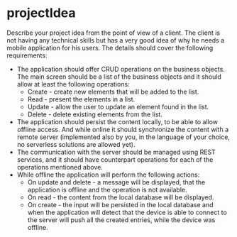 # projectIdea
Describe your project idea from the point of view of a client.
The client is not having any technical skills but has a very good idea of why he needs a mobile application for his users.
The details should cover the following requirements:
- The application should offer CRUD operations on the business objects. The main screen should be a list of the business objects and it should allow at least the following operations:
   - Create - create new elements that will be added to the list.
   - Read - present the elements in a list.
   - Update - allow the user to update an element found in the list.
   - Delete - delete existing elements from the list.
- The application should persist the content locally, to be able to allow offline access. And while online it should synchronize the content with a remote server (implemented also by you, in the language of your choice, no serverless solutions are allowed yet).
- The communication with the server should be managed using REST services, and it should have counterpart operations for each of the operations mentioned above.
- While offline the application will perform the following actions:
   - On update and delete - a message will be displayed, that the application is offline and the operation is not available.
   - On read - the content from the local database will be displayed.
   - On create - the input will be persisted in the local database and when the application will detect that the device is able to connect to the server will push all the created entries, while the device was offline.
